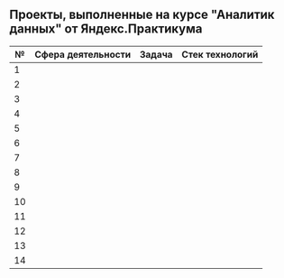 ## Проекты, выполненные на курсе "Аналитик данных" от Яндекс.Практикума

|  № |  Сфера деятельности |  Задача | Стек технологий  |
|---|---|---|---|
| 1  |   |   |   | 
| 2 |   |   |   | 
| 3  |   |   |   | 
| 4  |   |   |   |
| 5  |   |   |   |
| 6  |   |   |   |
| 7  |   |   |   |
| 8  |   |   |   |
| 9  |   |   |   |
| 10  |   |   |   |
| 11  |   |   |   |
| 12  |   |   |   |
| 13  |   |   |   |
| 14  |   |   |   |
